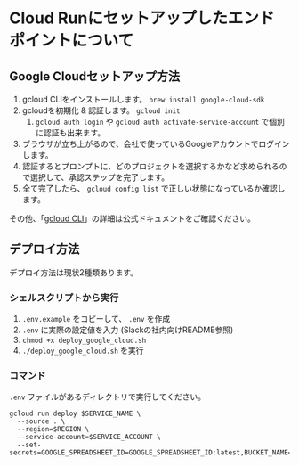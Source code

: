 # Cloud Runにセットアップしたエンドポイントについて

## Google Cloudセットアップ方法

1. gcloud CLIをインストールします。 `brew install google-cloud-sdk`
2. gcloudを初期化 & 認証します。 `gcloud init`
   1. `gcloud auth login` や `gcloud auth activate-service-account` で個別に認証も出来ます。
3. ブラウザが立ち上がるので、会社で使っているGoogleアカウントでログインします。
4. 認証するとプロンプトに、どのプロジェクトを選択するかなど求められるので選択して、承認ステップを完了します。
5. 全て完了したら、 `gcloud config list` で正しい状態になっているか確認します。

その他、「[gcloud CLI](https://cloud.google.com/sdk/docs/initializing?hl=ja)」の詳細は公式ドキュメントをご確認ください。

## デプロイ方法

デプロイ方法は現状2種類あります。

### シェルスクリプトから実行

1. `.env.example` をコピーして、 `.env` を作成
2. `.env` に実際の設定値を入力 (Slackの社内向けREADME参照)
3. `chmod +x deploy_google_cloud.sh`
4. `./deploy_google_cloud.sh` を実行

### コマンド

`.env` ファイルがあるディレクトリで実行してください。

```
gcloud run deploy $SERVICE_NAME \
  --source . \
  --region=$REGION \
  --service-account=$SERVICE_ACCOUNT \
  --set-secrets=GOOGLE_SPREADSHEET_ID=GOOGLE_SPREADSHEET_ID:latest,BUCKET_NAME=BUCKET_NAME:latest,AUTH_SECRET=AUTH_SECRET:latest,SLACK_WEBHOOK_URL=SLACK_WEBHOOK_URL:latest
```
